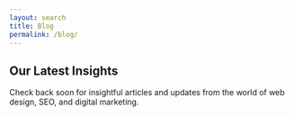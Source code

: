 ```yaml
---
layout: search
title: Blog
permalink: /blog/
---
```


## Our Latest Insights

Check back soon for insightful articles and updates from the world of web design, SEO, and digital marketing.